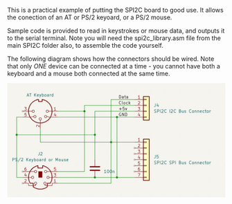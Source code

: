 This is a practical example of putting the SPI2C board to good use. It allows the conection of an AT or PS/2 keyoard, or a PS/2 mouse.

Sample code is provided to read in keystrokes or mouse data, and outputs it to the serial terminal. Note you will need the spi2c_library.asm file from the main SPI2C folder also, to assemble the code yourself.

The following diagram shows how the connectors should be wired. Note that only *ONE* device can be connected at a time - you cannot have both a keyboard and a mouse both connected at the same time.

![Connector Schematic](Connector%20Schematic.jpg)
